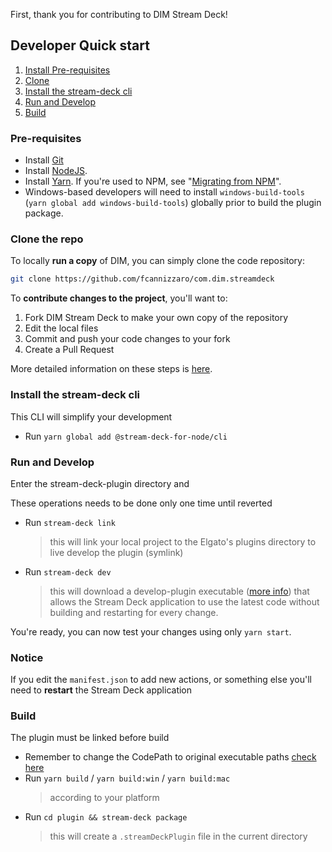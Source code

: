 First, thank you for contributing to DIM Stream Deck!

## Developer Quick start

1. [Install Pre-requisites](#pre-requisites)
2. [Clone](#clone-the-repo)
3. [Install the stream-deck cli](#install-the-stream-deck-cli)
4. [Run and Develop](#run-and-develop)
5. [Build](#build)

### Pre-requisites

* Install [Git](https://git-scm.com/downloads)
* Install [NodeJS](https://nodejs.org/).
* Install [Yarn](https://yarnpkg.com/en/docs/install). If you're used to NPM, see "[Migrating from NPM](https://yarnpkg.com/lang/en/docs/migrating-from-npm/)".
* Windows-based developers will need to install `windows-build-tools` (`yarn global add windows-build-tools`) globally prior to build the plugin package.

### Clone the repo

To locally **run a copy** of DIM, you can simply clone the code repository:
```sh
git clone https://github.com/fcannizzaro/com.dim.streamdeck
```

To **contribute changes to the project**, you'll want to:

1. Fork DIM Stream Deck to make your own copy of the repository
2. Edit the local files
3. Commit and push your code changes to your fork
4. Create a Pull Request

More detailed information on these steps is [here](https://docs.github.com/en/get-started/quickstart/contributing-to-projects).

### Install the stream-deck cli

This CLI will simplify your development

* Run `yarn global add @stream-deck-for-node/cli`

### Run and Develop

Enter the stream-deck-plugin directory and

These operations needs to be done only one time until reverted

* Run `stream-deck link`
  > this will link your local project to the Elgato's plugins directory to live develop the plugin (symlink)
* Run `stream-deck dev`
  > this will download a develop-plugin executable ([more info](https://github.com/stream-deck-for-node/development-plugin)) that allows the Stream Deck application to use the latest code without building and restarting for every change.

You're ready, you can now test your changes using only `yarn start`.

### Notice
If you edit the `manifest.json` to add new actions, or something else you'll need to **restart** the Stream Deck application

### Build

The plugin must be linked before build

* Remember to change the CodePath to original executable paths [check here](https://github.com/fcannizzaro/com.dim.streamdeck/blob/main/stream-deck-plugin/plugin/manifest.json#L25-L27)
* Run `yarn build` / `yarn build:win` / `yarn build:mac` 
  > according to your platform
* Run `cd plugin && stream-deck package`
  > this will create a `.streamDeckPlugin` file in the current directory
